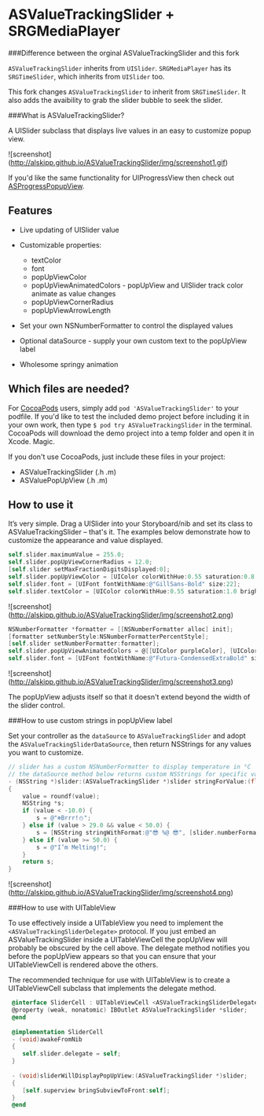 ASValueTrackingSlider + SRGMediaPlayer
========

###Difference between the orginal ASValueTrackingSlider and this fork

`ASValueTrackingSlider` inherits from `UISlider`. `SRGMediaPlayer` has its `SRGTimeSlider`, which inherits from `UISlider` too.

This fork changes `ASValueTrackingSlider` to inherit from `SRGTimeSlider`. It also adds the avaibility to grab the slider bubble to seek the slider.


###What is ASValueTrackingSlider?


A UISlider subclass that displays live values in an easy to customize popup view.

![screenshot] (http://alskipp.github.io/ASValueTrackingSlider/img/screenshot1.gif)

If you'd like the same functionality for UIProgressView then check out [ASProgressPopupView](https://github.com/alskipp/ASProgressPopupView).

Features
---

* Live updating of UISlider value
* Customizable properties:
  * textColor
  * font
  * popUpViewColor
  * popUpViewAnimatedColors - popUpView and UISlider track color animate as value changes
  * popUpViewCornerRadius
  * popUpViewArrowLength
  
* Set your own NSNumberFormatter to control the displayed values
* Optional dataSource - supply your own custom text to the popUpView label
* Wholesome springy animation


Which files are needed?
---

For [CocoaPods](http://beta.cocoapods.org) users, simply add `pod 'ASValueTrackingSlider'` to your podfile. If you'd like to test the included demo project before including it in your own work, then type `$ pod try ASValueTrackingSlider` in the terminal. CocoaPods will download the demo project into a temp folder and open it in Xcode. Magic.

If you don't use CocoaPods, just include these files in your project:

* ASValueTrackingSlider (.h .m)
* ASValuePopUpView (.h .m)


How to use it
---

It’s very simple. Drag a UISlider into your Storyboard/nib and set its class to ASValueTrackingSlider – that's it.
The examples below demonstrate how to customize the appearance and value displayed.

```objective-c
self.slider.maximumValue = 255.0;
self.slider.popUpViewCornerRadius = 12.0;
[self.slider setMaxFractionDigitsDisplayed:0];
self.slider.popUpViewColor = [UIColor colorWithHue:0.55 saturation:0.8 brightness:0.9 alpha:0.7];
self.slider.font = [UIFont fontWithName:@"GillSans-Bold" size:22];
self.slider.textColor = [UIColor colorWithHue:0.55 saturation:1.0 brightness:0.5 alpha:1];
```

![screenshot] (http://alskipp.github.io/ASValueTrackingSlider/img/screenshot2.png)


```objective-c
NSNumberFormatter *formatter = [[NSNumberFormatter alloc] init];
[formatter setNumberStyle:NSNumberFormatterPercentStyle];
[self.slider setNumberFormatter:formatter];
self.slider.popUpViewAnimatedColors = @[[UIColor purpleColor], [UIColor redColor], [UIColor orangeColor]];
self.slider.font = [UIFont fontWithName:@"Futura-CondensedExtraBold" size:26];
```

![screenshot] (http://alskipp.github.io/ASValueTrackingSlider/img/screenshot3.png)

The popUpView adjusts itself so that it doesn't extend beyond the width of the slider control.


###How to use custom strings in popUpView label

Set your controller as the `dataSource` to `ASValueTrackingSlider` and adopt the `ASValueTrackingSliderDataSource`, then return NSStrings for any values you want to customize.
  
```objective-c
// slider has a custom NSNumberFormatter to display temperature in °C
// the dataSource method below returns custom NSStrings for specific values
- (NSString *)slider:(ASValueTrackingSlider *)slider stringForValue:(float)value;
{
    value = roundf(value);
    NSString *s;
    if (value < -10.0) {
        s = @"❄️Brrr!⛄️";
    } else if (value > 29.0 && value < 50.0) {
        s = [NSString stringWithFormat:@"😎 %@ 😎", [slider.numberFormatter stringFromNumber:@(value)]];
    } else if (value >= 50.0) {
        s = @"I’m Melting!";
    }
    return s;
}
```

![screenshot] (http://alskipp.github.io/ASValueTrackingSlider/img/screenshot4.png)


###How to use with UITableView

To use  effectively inside a UITableView you need to implement the `<ASValueTrackingSliderDelegate>` protocol. If you just embed an ASValueTrackingSlider inside a UITableViewCell the popUpView will probably be obscured by the cell above. The delegate method notifies you before the popUpView appears so that you can ensure that your UITableViewCell is rendered above the others.

The recommended technique for use with UITableView is to create a UITableViewCell subclass that implements the delegate method.


```objective-c
 @interface SliderCell : UITableViewCell <ASValueTrackingSliderDelegate>
 @property (weak, nonatomic) IBOutlet ASValueTrackingSlider *slider;
 @end
 
 @implementation SliderCell
 - (void)awakeFromNib
 {
    self.slider.delegate = self;
 }
 
 - (void)sliderWillDisplayPopUpView:(ASValueTrackingSlider *)slider;
 {
    [self.superview bringSubviewToFront:self];
 }
 @end
```
 
